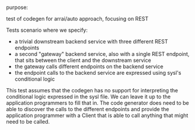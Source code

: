 purpose:

test of codegen for arrai/auto approach, focusing on REST

Tests scenario where we specify:
* a trivial downstream backend service with three different REST endpoints
* a second "gateway" backend service, also with a single REST endpoint, that sits between the client and the downstream service
* the gateway calls different endpoints on the backend service
* the endpoint calls to the backend service are expressed using sysl's conditional logic

This test assumes that the codegen has no support for interpreting the conditional logic expressed in the sysl file. We can
leave it up to the application programmers to fill that in. The code generator does need to be able to discover the calls
to the different endpoints and provide the application programmer with a Client that is able to call anything that might
need to be called.
